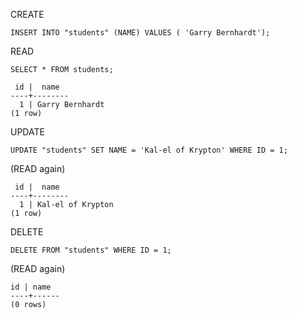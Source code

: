 CREATE

`INSERT INTO "students" (NAME) VALUES ( 'Garry Bernhardt');`

READ

`SELECT * FROM students;`

```
 id |  name
----+--------
  1 | Garry Bernhardt
(1 row)
```

UPDATE

`UPDATE "students" SET NAME = 'Kal-el of Krypton' WHERE ID = 1;`

(READ again)

```
 id |  name
----+--------
  1 | Kal-el of Krypton
(1 row)
```

DELETE

`DELETE FROM "students" WHERE ID = 1;`

(READ again)

```
id | name
----+------
(0 rows)
```